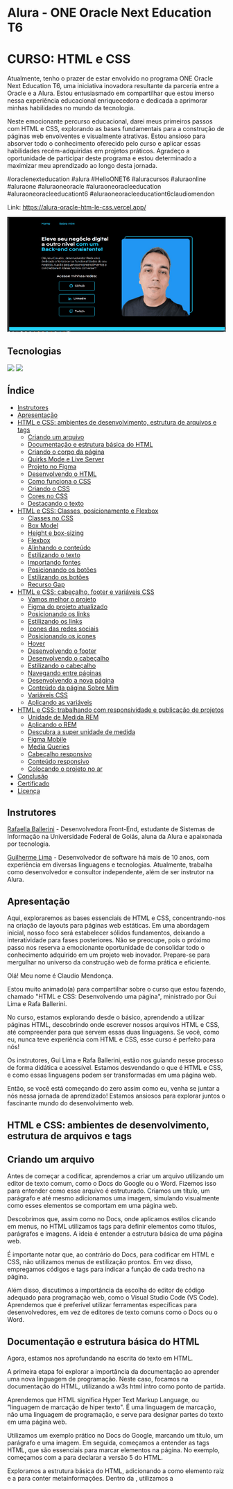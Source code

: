 # Alura - ONE Oracle Next Education T6
# CURSO: HTML e CSS

Atualmente, tenho o prazer de estar envolvido no programa ONE Oracle Next Education T6, uma iniciativa inovadora resultante da parceria entre a Oracle e a Alura. Estou entusiasmado em compartilhar que estou imerso nessa experiência educacional enriquecedora e dedicada a aprimorar minhas habilidades no mundo da tecnologia.

Neste emocionante percurso educacional, darei meus primeiros passos com HTML e CSS, explorando as bases fundamentais para a construção de páginas web envolventes e visualmente atrativas. Estou ansioso para absorver todo o conhecimento oferecido pelo curso e aplicar essas habilidades recém-adquiridas em projetos práticos. Agradeço a oportunidade de participar deste programa e estou determinado a maximizar meu aprendizado ao longo desta jornada.

#oraclenexteducation #alura #HelloONET6 #aluracursos #aluraonline #aluraone #aluraoneoracle #aluraoneoracleeducation #aluraoneoracleeducationt6 #aluraoneoracleeducationt6claudiomendon

Link: https://alura-oracle-htm-le-css.vercel.app/

![](img/imagemapresentacao.gif)

## Tecnologias
<div>
  <img src="https://img.shields.io/badge/HTML-239120?style=for-the-badge&logo=html5&logoColor=white">
  <img src="https://img.shields.io/badge/CSS-239120?&style=for-the-badge&logo=css3&logoColor=white">
</div>

## Índice

- [Instrutores](#instrutor)
- [Apresentação](#apresentacao)
- [HTML e CSS: ambientes de desenvolvimento, estrutura de arquivos e tags](#htmlcss01)
    - [Criando um arquivo](#criandoarquivo)
    - [Documentação e estrutura básica do HTML](#documentacao)
    - [Criando o corpo da página](#corpo)
    - [Quirks Mode e Live Server](#quirks)
    - [Projeto no Figma](#projetofigma)
    - [Desenvolvendo o HTML](#desenvolvendohtml)
    - [Como funciona o CSS](#comofuncionacss)
    - [Criando o CSS](#criandocss)
    - [Cores no CSS](#corescss)
    - [Destacando o texto](#destacandotexto)
- [HTML e CSS: Classes, posicionamento e Flexbox](#htmlcss02)
    - [Classes no CSS](#classescss)
    - [Box Model](#boxmodel)
    - [Height e box-sizing](#heightboxsizing)
    - [Flexbox](#flexbox)
    - [Alinhando o conteúdo](#alinhandoconteudo)
    - [Estilizando o texto](#estilizandotexto)
    - [Importando fontes](#importandofontes)
    - [Posicionando os botões](#posicionandobotao)
    - [Estilizando os botões](#estilizandobotao)
    - [Recurso Gap](#recursogap)
- [HTML e CSS: cabeçalho, footer e variáveis CSS](#htmlcss03)
    - [Vamos melhor o projeto](#melhorandoprojeto)
    - [Figma do projeto atualizado](#figmaatualizado)
    - [Posicionando os links](#posicionandolinks)
    - [Estilizando os links](#estilizandolinks)
    - [Ícones das redes sociais](#iconesredessociais)
    - [Posicionando os ícones](#posicionandoicones)
    - [Hover](#hover)
    - [Desenvolvendo o footer](#desenvolvendofooter)
    - [Desenvolvendo o cabeçalho](#desenvolvendocabecalho)
    - [Estilizando o cabeçalho](#estilizandocabecalho)
    - [Navegando entre páginas](#navegandopaginas)
    - [Desenvolvendo a nova página](#desenvolvendonovapagina)
    - [Conteúdo da página Sobre Mim](#conteudosobremim)
    - [Variáveis CSS](#variaveiscss)
    - [Aplicando as variáveis](#aplicandovariaveis)
- [HTML e CSS: trabalhando com responsividade e publicação de projetos](#htmlcss04)
    - [Unidade de Medida REM](#unidademedidarem)
    - [Aplicando o REM](#aplicandorem)
    - [Descubra a super unidade de medida](#descubrasuperunidademedida)
    - [Figma Mobile](#figmamobile)
    - [Media Queries](#mediaqueries)
    - [Cabeçalho responsivo](#cabecalhoresponsivo)
    - [Conteúdo responsivo](#conteudoresponsivo)
    - [Colocando o projeto no ar](#colocandoprojetoar)
- [Conclusão](#conclusao)
- [Certificado](#certificado)
- [Licença](#licença)

## <a name="instrutor"> Instrutores </a>

[Rafaella Ballerini](https://github.com/rafaballerini) - Desenvolvedora Front-End, estudante de Sistemas de Informação na Universidade Federal de Goiás, aluna da Alura e apaixonada por tecnologia.

[Guilherme Lima](https://github.com/guilhermeonrails) - Desenvolvedor de software há mais de 10 anos, com experiência em diversas linguagens e tecnologias. Atualmente, trabalha como desenvolvedor e consultor independente, além de ser instrutor na Alura.

## <a name="apresentacao"> Apresentação </a>

 Aqui, exploraremos as bases essenciais de HTML e CSS, concentrando-nos na criação de layouts para páginas web estáticas. Em uma abordagem inicial, nosso foco será estabelecer sólidos fundamentos, deixando a interatividade para fases posteriores. Não se preocupe, pois o próximo passo nos reserva a emocionante oportunidade de consolidar todo o conhecimento adquirido em um projeto web inovador. Prepare-se para mergulhar no universo da construção web de forma prática e eficiente.

 Olá! Meu nome é Claudio Mendonça.

Estou muito animado(a) para compartilhar sobre o curso que estou fazendo, chamado "HTML e CSS: Desenvolvendo uma página", ministrado por Gui Lima e Rafa Ballerini.

No curso, estamos explorando desde o básico, aprendendo a utilizar páginas HTML, descobrindo onde escrever nossos arquivos HTML e CSS, até compreender para que servem essas duas linguagens. Se você, como eu, nunca teve experiência com HTML e CSS, esse curso é perfeito para nós!

Os instrutores, Gui Lima e Rafa Ballerini, estão nos guiando nesse processo de forma didática e acessível. Estamos desvendando o que é HTML e CSS, e como essas linguagens podem ser transformadas em uma página web.

Então, se você está começando do zero assim como eu, venha se juntar a nós nessa jornada de aprendizado! Estamos ansiosos para explorar juntos o fascinante mundo do desenvolvimento web.

## <a name="htmlcss01"> HTML e CSS: ambientes de desenvolvimento, estrutura de arquivos e tags </a>

## <a name="criandoarquivo"> Criando um arquivo </a>

Antes de começar a codificar, aprendemos a criar um arquivo utilizando um editor de texto comum, como o Docs do Google ou o Word. Fizemos isso para entender como esse arquivo é estruturado. Criamos um título, um parágrafo e até mesmo adicionamos uma imagem, simulando visualmente como esses elementos se comportam em uma página web.

Descobrimos que, assim como no Docs, onde aplicamos estilos clicando em menus, no HTML utilizamos tags para definir elementos como títulos, parágrafos e imagens. A ideia é entender a estrutura básica de uma página web.

É importante notar que, ao contrário do Docs, para codificar em HTML e CSS, não utilizamos menus de estilização prontos. Em vez disso, empregamos códigos e tags para indicar a função de cada trecho na página.

Além disso, discutimos a importância da escolha do editor de código adequado para programação web, como o Visual Studio Code (VS Code). Aprendemos que é preferível utilizar ferramentas específicas para desenvolvedores, em vez de editores de texto comuns como o Docs ou o Word.

## <a name="documentacao"> Documentação e estrutura básica do HTML </a>

Agora, estamos nos aprofundando na escrita do texto em HTML.

A primeira etapa foi explorar a importância da documentação ao aprender uma nova linguagem de programação. Neste caso, focamos na documentação do HTML, utilizando a w3s html intro como ponto de partida.

Aprendemos que HTML significa Hyper Text Markup Language, ou "linguagem de marcação de hiper texto". É uma linguagem de marcação, não uma linguagem de programação, e serve para designar partes do texto em uma página web.

Utilizamos um exemplo prático no Docs do Google, marcando um título, um parágrafo e uma imagem. Em seguida, começamos a entender as tags HTML, que são essenciais para marcar elementos na página. No exemplo, começamos com a <!DOCTYPE html> para declarar a versão 5 do HTML.

Exploramos a estrutura básica do HTML, adicionando a <html> como elemento raiz e a <head> para conter metainformações. Dentro da <head>, utilizamos a <title> para dar um título à página, como "Portfolio", por exemplo.

Ao salvar e abrir o arquivo no navegador, pudemos ver o título refletido na aba do navegador. O próximo passo é abordar o conteúdo real da página. 

**Documentação: Guia Essencial para Desenvolvedores**

**O que é Documentação?**

A documentação é essencial para entender linguagens, ferramentas e bibliotecas na programação.

**Importância**

Guia valioso no aprendizado e desenvolvimento de aplicações.

**Quando Utilizar?**

- Compreender métodos
- Conhecer comandos e recursos
- Lembrar funcionalidades

**Outras Formas de Ajuda**

- **Comunidades:**
  - [Stack Overflow](https://stackoverflow.com/): Ampla comunidade de ajuda em programação.

**Recursos Recomendados**

- **Documentação HTML:**
  - [w3schools](https://www.w3schools.com/html/): Excelente fonte para aprender HTML.

- **Comunidades Front-End:**
  - [Artigo na Alura](link_artigo_comunidades_frontend): Explore comunidades Front-End.

Documentação e comunidades são aliadas no crescimento profissional. Aproveite esses recursos para aprimorar suas habilidades e conhecimentos.

## <a name="corpo"> Criando o corpo da página </a>

Começamos a construção de uma página web básica. Inicialmente, adicionamos a meta informação title, visível na aba do navegador. A seguir, nos concentramos na estrutura do corpo da página.

Retornando à documentação do HTML, utilizamos as tags essenciais para definir a estrutura do HTML5. A meta informação title foi seguida pela abertura e fechamento da tag  "body", que representa o corpo visível da página.

Dentro do corpo, adicionamos um título "h1" com o texto "Isso é um título" e um parágrafo  "p" com o texto "Isso é um parágrafo". Para dar mais contexto à página, inserimos uma imagem "img" com a tag de atributo src apontando para a imagem "html.png". Além disso, adicionamos a propriedade alt para fornecer um texto alternativo, melhorando a acessibilidade.

O código até agora:
````
<!DOCTYPE html>
<html>
    <head>
        <title>Portfolio</title>
    </head>
    <body>
        <h1>Isso é um título</h1>
        <p>Isso é um parágrafo</p>
        <img src="html.png" alt="Logo do HTML 5">
    </body>
</html>
````
![](img/tela01.png)

Essas são as primeiras etapas na construção da nossa página. Vamos continuar aprendendo e adicionando mais elementos conforme avançamos no curso! 😊

## <a name="quirks"> Quirks Mode e Live Server </a>

No curso, estamos trabalhando em uma página web aprimorada com vários elementos. Vamos agora experimentar um pouco com o código.

Ao seguir a documentação, surge uma dúvida: o que acontece se removermos uma propriedade específica? Vamos testar! Por exemplo, podemos retirar a linha "<! DOCTYPE html>".

````
<html>
    <head>
        <title>Portfolio</title>
    </head>
    <body>
        <h1>Isso é um título</h1>
        <p>Isso é um parágrafo</p>
        <img src="html.png" alt="Logo do HTML 5">
    </body>
</html>
````
Ao visualizar no navegador, percebemos que a aparência não mudou. No entanto, ao inspecionar o código-fonte, notamos uma mensagem indicando que a página está em "Modo Quirks". Isso ocorre porque o "! DOCTYPE html" é crucial para informar ao navegador que estamos usando HTML5.

Para corrigir isso, basta adicionar novamente o "! DOCTYPE html".

Outra melhoria que podemos fazer é tornar o processo de visualização mais dinâmico. Vamos adicionar a extensão "Live Server" no VS Code. Ela permitirá atualizações automáticas ao salvarmos o arquivo. Após instalar a extensão, basta clicar em "Go Live" na barra inferior do VS Code.

Agora, ao fazer alterações no código e salvar, a página é automaticamente atualizada no navegador. Isso proporciona uma experiência mais fluida e facilita o desenvolvimento.

Experimentem explorar o código e fazer pequenas modificações para entender melhor o impacto.

## <a name="projetofigma"> Projeto no Figma </a>

Estamos prontos para começar efetivamente nosso projeto de desenvolvimento web. Até agora, passamos por testes, aprendemos a escrever títulos e configuramos o VSCode para nossa programação. Como desenvolvedores, surge a questão: devemos criar uma página de portfólio do zero, com nossos estilos exclusivos, ou basear-nos em um modelo pronto?

No nosso caso, somos o segundo tipo de profissional, encarregados de codificar uma página web já desenhada. Nossa designer, Isa, da Escola de Front-End da Alura, criou o layout que estamos usando. Ela conduziu uma pesquisa extensiva para garantir uma experiência do usuário (UX/UI) eficaz.

Isa utilizou o Figma, uma ferramenta popular para designers, e compartilhou o projeto conosco. Agora, temos acesso a todas as informações necessárias para codificar as páginas neste curso. A tela inicial do projeto no Figma apresenta dois blocos de conteúdo, lado a lado, com detalhes específicos sobre cores, texto, botões e imagens.

![](img/tela02.png)

Link: [Projeto no Figma](https://www.figma.com/file/lCj0eDZEm5n1M4pPuRHKwN/Portfolio---Curso-1-(Copy)-(Community)?type=design&node-id=0-1&mode=design&t=qDXdzjGz1Q6nysOz-0)


O próximo passo é entender como trabalhar a partir das informações fornecidas pelo Figma. Ao clicarmos nos elementos, podemos acessar detalhes importantes na aba "Design", como largura, altura, formato e cores. Além disso, a aba "Inspect" nos fornece valores adicionais para as propriedades, incluindo código CSS.

Nosso desafio agora é transformar essas informações em páginas web, codificando o HTML das telas já construídas. Ao analisar a estrutura no Figma, identificamos a disposição do título, parágrafo, botões e imagem da desenvolvedora. Vamos utilizar HTML para criar a estrutura dos elementos e CSS para aplicar estilos, como cores, formatos e posicionamento.

Teremos a liberdade de personalizar o conteúdo textual, cores e outras propriedades conforme necessário. Nosso próximo passo será começar a trabalhar com o HTML para transformar o design visualizado no Figma em uma página web funcional.

## <a name="desenvolvendohtml"> Desenvolvendo o HTML </a>

Estou seguindo o curso de desenvolvimento web e atualmente estou trabalhando na estruturação da minha página utilizando HTML. No momento, estou focado em organizar o conteúdo dentro da tag < main > do meu arquivo index.html.

Primeiramente, identifiquei os elementos principais da minha página a partir do design fornecido no Figma. A Rafaella e o Guilherme, que estão conduzindo o curso, sugeriram começar a trabalhar da esquerda para a direita e de cima para baixo. Então, iniciei com o título, usando a tag < h1 >, que representa um cabeçalho. Copiei o texto do Figma e colei dentro dessa tag.

Em seguida, destaquei uma parte do título utilizando a tag < strong >, indicando ao navegador que essa parte deve ser enfatizada. Isso não alterou visualmente, mas é uma marcação semântica importante.

Depois, adicionei um parágrafo utilizando a tag < p > e copiei o texto correspondente do Figma para dentro dessa tag. Avancei adicionando dois links, representados pela tag < a >, que servirão como botões para Instagram e GitHub. Por enquanto, esses links não são clicáveis visualmente.

Ao perceber isso, ajustei os links adicionando a propriedade href com os URLs correspondentes. Agora, ao clicar no link do Instagram, por exemplo, será redirecionado para o perfil da Rafaella.

Por fim, inseri uma imagem usando a tag < img >, baixada diretamente do Figma e salva na mesma pasta do projeto. A propriedade alt foi utilizada para descrever a imagem de maneira acessível.

No entanto, apesar de ter estruturado os elementos, ainda falta estilizar a página para que ela se assemelhe ao design original no Figma. Esse será o próximo passo do curso.

![](img/tela03.png)

## <a name="comofuncionacss"> Como funciona o CSS </a>

Estou aprendendo a estilizar minha página web após ter estruturado o HTML. O objetivo agora é tornar a página visualmente atraente e semelhante ao design original no Figma. Guilherme e Rafaella, os instrutores do curso, enfatizaram a importância do CSS (Cascading Style Sheets) para esse propósito.

O CSS controla como os elementos HTML devem ser exibidos na tela, incluindo cores, tamanhos, formas e posicionamentos. Ao consultar a documentação no [W3Schools](https://www.w3schools.com/css/default.asp), aprendi que o CSS economiza trabalho, pois pode ser aplicado a várias páginas web de uma vez, e é armazenado em arquivos .css separados.

Explorando uma demonstração no W3Schools, vi como diferentes estilos podem ser aplicados a um mesmo HTML usando diferentes arquivos .css. Isso me deu uma compreensão prática de como escrever em CSS.

Assim como no HTML, existem palavras-chave específicas no CSS para realizar ações. Focarei nas propriedades principais para começar. A documentação destaca a importância do CSS ao resolver o problema de misturar marcação e estilização no HTML. O CSS foi introduzido para isolar essas responsabilidades, facilitando a manutenção e o desenvolvimento.

Ao usar um arquivo de folha de estilo externo (.css), posso alterar a aparência de um site inteiro modificando apenas esse arquivo. Essa separação entre o HTML e o CSS simplifica o processo e melhora a organização do código.

Agora, estou pronto para começar a escrever e aplicar o CSS ao meu projeto, personalizando cores, tamanhos e formatos para obter a aparência desejada.

## <a name="criandocss"> Criando o CSS </a>

Estou aprendendo a estilizar minha página web, começando com o arquivo CSS. Inicialmente, defini o nome do arquivo como style.css, conforme sugestão dos instrutores do curso. Decidi começar pela cor de fundo e cor do texto da página.

Ao escrever o código no arquivo style.css, utilizei a tag body para abranger a página inteira. Defini a cor de fundo como preta (black) e a cor do texto como branca (white). No entanto, ao verificar no navegador, percebi que as alterações não estavam sendo aplicadas.

Descobri que precisava linkar o arquivo CSS ao HTML. Fiz isso adicionando a tag < link > no < head > do meu arquivo index.html, indicando a relação como "stylesheet" e o arquivo CSS como "styles.css".

Após essa correção, consegui visualizar a cor de fundo preta e o texto em branco na página. No entanto, notei que os links de "Instagram" e "Github" ainda estavam em azul e sublinhados. Essa questão será abordada em etapas posteriores do curso.

![](img/tela04.png)

## <a name="corescss"> Cores no CSS </a>

Estou aprendendo a manipular cores em minha página web. Após estilizar a cor de fundo e do texto, percebi que a cor branca que usei não era a mesma do Figma. O Figma mostrou dois valores: #22D4FD para azul claro e #F6F6F6 para o branco. No entanto, ao aplicar #F6F6F6, o texto não ficou visível.

Descobri que para representar cores no CSS, é necessário adicionar um sinal de cerquilha (#) antes do valor da cor. Após essa correção, consegui visualizar o texto em branco sobre o fundo preto.

Aprendi que existem diferentes formas de representar cores no CSS, seja por palavras-chave como black e white, ou usando a Notação Hexadecimal RGB. Essa notação usa números de 0 a 9 e letras de A a F para representar cores. Por exemplo, o preto é #000000, e o branco é #ffffff.

Experimentei escolher cores usando ambas as formas: "purple" por palavra-chave e "#00ffff" pelo RGB. Embora o resultado não tenha sido ruim, percebi que as escolhas de cores podem ser aprimoradas.

Para isso, pesquisei sobre a "roda de cores Adobe" e explorei o [Adobe Colors](https://color.adobe.com/pt/create/color-wheel), uma ferramenta que gera paletas de cores harmônicas. Entendi a importância de escolher cores de forma estudada e harmônica, e foi sugerido deixar um desafio para pesquisar e escolher cores interessantes.

No código, substituí a cor black por #000000 em background-color, mantendo o texto em #F6F6F6. Ao salvar e rodar a aplicação, as cores foram aplicadas sem problemas.


- Escolha da Paleta de Cores para o Projeto

Chegou a hora de dar vida ao seu projeto escolhendo uma paleta de cores. Uma boa seleção de cores é crucial para proporcionar uma excelente experiência ao usuário e reforçar a identidade da sua página. Para ajudar nesse desafio, apresentamos algumas opções:

 - [Coolors](https://coolors.co/)
O Coolors possui uma interface clara e intuitiva. Com a barra de espaço, você pode criar várias combinações. Destaque para a opção de travar uma cor específica, permitindo a elaboração de combinações em torno dela.

![](img/coolors.gif)

 - [Adobe Color](https://color.adobe.com/)
O Adobe Color oferece uma "Color Wheel" ajustável para obter harmonias variadas. Aplica diversas regras de harmonia de cores, como análogo, monocromático, tríade, complementar, quadrado, composto, entre outros.

![](img/adobecolor.gif)

 - [Color Hunt](https://colorhunt.co/)
O Color Hunt dispõe de diversas paletas elaboradas. Encontre combinações por palavras-chave, como pastel, vintage, neon, ou crie a sua própria paleta.

![](img/colorhunt.gif)

 - [Color Tool - Material Design](https://material.io/resources/color/)
O Color Tool é excelente para criar, compartilhar e aplicar paletas de cores na interface do usuário. Também permite medir o nível de acessibilidade de combinações de cores.

![](img/colortool.gif)

## <a name="destacandotexto"> Destacando o texto </a>

Ao observar o design da minha página web, decidi destacar um trecho específico, "com um Front-End de qualidade!", com a cor azul. Para isso, adicionei a tag < strong > em index.html e utilizei o CSS para definir essa cor.

No arquivo style.css, apliquei a cor branca ao fundo e ao texto da página. Em seguida, selecionei a tag < strong > e defini a cor azul clara para o trecho destacado. Ao salvar e visualizar a página no navegador, confirmei que a estilização foi aplicada com sucesso.

No entanto, ao notar que outros trechos poderiam necessitar do mesmo destaque, como as tecnologias "React, HTML e CSS" em um parágrafo, testei a aplicação da tag < strong > nesse novo contexto. Constatando que a cor azul clara persistia, percebi que essa abordagem pode ser limitada, já que todas as instâncias dessa tag teriam a mesma cor.

Ao discutir com meu colega de curso, compreendi que, para futuros desenvolvimentos do projeto, precisaremos de uma solução mais flexível para destacar diferentes trechos de texto com cores distintas. Essa consideração será abordada em etapas subsequentes do curso.

![](img/tela05.png)

## <a name="htmlcss02"> HTML e CSS: Classes, posicionamento e Flexbox </a>

## <a name="classescss"> Classes no CSS </a>

Estou enfrentando uma situação onde desejo aplicar uma cor específica à tag strong sem que essa formatação seja estendida a todos os elementos que a utilizam. A solução para esse problema envolve o uso de classes no CSS.

Ao explorar o arquivo style.css, percebo que estou utilizando as tags body e strong como seletores do CSS, definindo as cores de fundo e de texto. No entanto, essa abordagem afeta todos os elementos com essas tags.

Decido aprender sobre o seletor de classe, uma técnica comum para resolver esse tipo de problema. Realizo uma pesquisa no Google sobre "classes CSS W3S" e encontro informações relevantes no site W3Schools.

Ao entender que um seletor .class no CSS seleciona elementos com atributos de uma classe específica, decido criar uma classe para o trecho de destaque em meu HTML. Adiciono a propriedade class à tag strong no arquivo index.html, nomeando a classe como "titulo-destaque".

Em seguida, retorno ao arquivo style.css e, em vez de selecionar a tag strong, utilizo o seletor de classe .titulo-destaque para definir a cor azul apenas para esse trecho específico.

Aprendo que a nomeação das classes deve ser significativa e fácil de entender, seguindo padrões que podem evoluir com o tempo. Nomeio a classe conforme o contexto, como "titulo-destaque".

Com essa abordagem, o destaque azul é aplicado apenas ao título específico, evitando afetar outros elementos com a tag strong. Entendo que o uso de classes oferece maior flexibilidade na estilização de elementos específicos, proporcionando uma melhor organização e manutenção do código.

## <a name="boxmodel"> Box Model </a>

Estou enfrentando desafios em relação à organização do layout. Ao adicionar cores com hexadecimal, percebo que o posicionamento não está adequado. O título parece estar grudado à lateral esquerda e ocupando uma linha inteira, assim como o parágrafo. Além disso, ao rolar a página, observo que os links e a imagem aparecem na mesma linha.

Essa aparente falta de controle no posicionamento é devido a um estilo padrão que já é aplicado quando desenvolvemos em HTML e CSS. Para resolver isso, utilizamos a modularidade e aplicamos um "reset CSS" para remover estilos padrões e ter controle total sobre o layout.

Existem diferentes tipos de reset para o CSS, desde os mais abrangentes até os mais simples. Optamos por resetar o espaçamento da página ajustando a margem e o padding. Ao explorar o "Box Model" (modelo de caixa) no W3S, compreendemos que cada elemento segue um modelo de caixa com margem, borda, padding e conteúdo.

Ao inspecionar os elementos na página com as DevTools, percebemos que a margem é o espaço externo ao conteúdo visível. Decidimos remover a margem de todos os elementos usando o seletor universal (*), que representa todos os elementos da página, e configuramos margin: 0 e padding: 0 no arquivo style.css.

````
* {
    margin: 0;
    padding: 0;
}
````

Ao aplicar essas alterações, notamos que o espaçamento entre o conteúdo e a página desaparece, proporcionando maior controle sobre o layout. Esse é o passo inicial para melhorar a organização do projeto.

![](img/tela06.png)

## <a name="heightboxsizing"> Height e box-sizing </a>

No código CSS, definimos margin: 0 e padding: 0 para garantir a consistência das funcionalidades. Surge a questão de como assegurar que a página ocupe 100% da tela. Ao examinar o Figma do projeto, notamos dois blocos de conteúdo, lado a lado, em uma única tela. O desafio é garantir que a altura da tela seja totalmente ocupada.

Rafaella apresenta a solução: definir a altura do body como 100vh (viewport height) no arquivo style.css. Ela explica que isso se relaciona com a meta informação viewport no arquivo index.html, que define a altura da tela como 100% do viewport. Após a implementação, ao inspecionar o código, verifica-se que o body agora ocupa 100% da tela.

````	
body {
    viewport: 100vh;
}
````

Guilherme alerta sobre a posição do "T" em height, enquanto Rafaella destaca a necessidade de garantir que elementos não ultrapassem a tela. Introduzem a propriedade box-sizing: border-box para controlar o dimensionamento dos elementos "filhos" dentro do elemento "pai". Essa propriedade é adicionada ao body no CSS, assegurando que nenhum elemento ultrapasse a página.

Visualmente, não há mudança perceptível, mas agora a página está protegida contra elementos que excedem os limites. Rafaella destaca a importância desse padrão para evitar frustrações ao manipular elementos "filhos" dentro do "pai" em projetos futuros.

 - O que é Viewport?

 A viewport, em computação gráfica, refere-se à área visível de um plano e é uma unidade de medida crucial no CSS para criar páginas web responsivas. Sua função é ajustar elementos proporcionalmente às diferentes dimensões de dispositivos, como computadores, tablets e celulares. Isso evita a apresentação desproporcional de elementos em páginas não responsivas. Se deseja explorar mais sobre esse tema e outros conceitos do desenvolvimento front-end, o artigo [Guia de Unidades no CSS](https://www.alura.com.br/artigos/guia-de-unidades-no-css?_gl=1*mtpszq*_ga*MTEwMDQ5Njk5LjE3MDUyMzcyODE.*_ga_1EPWSW3PCS*MTcwNjM1NDU3NC4zNy4xLjE3MDYzNTUxNDkuMC4wLjA.*_fplc*eG9DNzdBSzBaNEp4dm5lNndPTTlvTldTTUZIWU52WUF3bTNkVDVpanZ5UTZQZ0Y1S2xrd09UajNESmpSZjVVSzVyZGJUcUh6Y25qT0E3cEUzQjhuWjhKd3pqR0wzYVNVVU1KNVdKZFBoMkUxeXlSVlVXUVoxJTJGdm1wNjYzMnclM0QlM0Q.) é uma leitura recomendada. Ele abrange não apenas a viewport, mas também outras unidades e conceitos essenciais para desenvolvedores front-end.

## <a name="flexbox"> Flexbox </a>

Ao desenvolver meu projeto, percebi a necessidade de ajustar o posicionamento dos elementos para torná-lo mais esteticamente agradável. Queria ter o texto de um lado e a imagem do outro, mas sem utilizar medidas fixas que poderiam prejudicar a visualização em diferentes dispositivos.

Ao explorar as opções, descobri que o Flexbox seria uma solução eficaz para posicionar os elementos de forma mais dinâmica. Consultei a documentação do Flexbox, seguindo a prática constante de recorrer à documentação ao aprender algo novo.

 - [Mozilla sobre Flexbox](https://developer.mozilla.org/pt-BR/docs/Web/CSS/CSS_Flexible_Box_Layout/Conceitos_Basicos_do_Flexbox)
 - [A Complete Guide to Flexbox](https://css-tricks.com/snippets/css/a-guide-to-flexbox/)

Para implementar o Flexbox, adicionei a propriedade display: flex à classe "apresentacao", que representa o elemento "pai" contendo os elementos a serem posicionados. Isso por padrão colocou os elementos na mesma linha.

Em seguida, para centralizar os elementos na página, utilizei a propriedade align-items: center, que alinha os itens verticalmente de acordo com o elemento de maior altura (a imagem, no meu caso). Isso resultou em uma apresentação mais harmoniosa, com o texto e a imagem centralizados em relação um ao outro.

![](img/tela07.png)

## <a name="alinhandoconteudo"> Alinhando o conteúdo </a>

Ao explorar o desenvolvimento do meu projeto, observei que, ao utilizar o Flexbox para posicionar os elementos, o título, texto e botões do lado esquerdo pareciam formar um único bloco, enquanto a imagem ficava separada. Ao analisar o design no Figma, percebi que queria criar um espaço entre esses dois blocos.

Para alcançar isso, agrupei os elementos do lado esquerdo (título, texto, botões) em uma tag < section > separada da tag da imagem. Isso criou dois elementos filhos no contêiner principal.

Ao aplicar display: flex ao contêiner principal, os elementos foram dispostos em linha, mas ainda estavam muito próximos. Utilizei justify-content: space-between para criar um espaço entre os dois elementos.

Entretanto, notei que os elementos estavam colados nos cantos da tela. Para melhorar isso, adicionei uma margem ao contêiner principal usando a propriedade margin. Ajustei o valor da margem para 10%, o que resultou em uma aparência mais equilibrada entre os elementos e uma maior semelhança com o design no Figma.

![](img/tela08.png)

## <a name="estilizandotexto"> Estilizando o texto </a>

Ao analisar minha aplicação, percebi que a seção de texto não estava conforme o esperado em termos de tamanho. Decidi ajustar isso, adicionando uma classe chamada "apresentacao__conteudo" à minha tag <section> no HTML. Em seguida, no arquivo CSS, defini uma largura específica para essa classe, utilizando informações do Figma.

Ao observar a largura da seção, notei que o tamanho do título também precisava ser ajustado. Criei uma nova classe chamada "apresentacao__conteudo__titulo" e defini o tamanho da fonte para 36 pixels, conforme o Figma.

Além disso, identifiquei que o subtítulo (parágrafo) também precisava de ajustes. Criei uma classe chamada "apresentacao__conteudo__texto" e defini o tamanho da fonte para 24 pixels, conforme as informações do Figma.

Ao aplicar essas mudanças, consegui alinhar o tamanho dos elementos da seção de texto conforme esperado, aproximando minha aplicação do design desejado no Figma.

![](img/tela09.png)

## <a name="importandofontes"> Importando fontes </a>

Ao revisar meu projeto, percebi que a aparência das fontes no Figma diferia da minha página. Para corrigir isso, decidi importar as fontes do Figma para o projeto. Utilizei o [Google Fonts](https://fonts.google.com/) para acessar as fontes desejadas, Krona One para o título e Montserrat para o parágrafo.

Ao acessar o [Google Fonts](https://fonts.google.com/), pesquisei e selecionei as fontes desejadas. Em seguida, copiei o código de importação fornecido pelo [Google Fonts](https://fonts.google.com/), que incluía as fontes Krona One e Montserrat.

No arquivo CSS, substituí o trecho de importação anterior pelo novo código. Em seguida, apliquei as fontes aos elementos HTML desejados. No caso do título, adicionei a propriedade font-family para Krona One, e para o parágrafo, adicionei a propriedade font-family para Montserrat.

Ao salvar e visualizar a página no navegador, confirmei que as fontes estavam agora alinhadas com o design do Figma.

![](img/tela10.png)

## <a name="posicionandobotao"> Posicionando o botão </a>

No meu projeto, percebi que os botões de Instagram e Github não estavam estilizados. Para resolver isso, decidi agrupá-los dentro de uma < div > no arquivo HTML, chamada de apresentacao__links. Esta div serve apenas para fins visuais e não possui um significado semântico específico.

Em seguida, fui para o arquivo CSS e criei uma classe chamada .apresentacao__links. Dentro dessa classe, utilizei Flexbox para posicionar os botões horizontalmente. Adicionei as propriedades display: flex e justify-content: space-between para obter o espaçamento desejado entre os botões.

Ao salvar o código e visualizar a página no navegador, confirmei que os botões agora estavam separados e alinhados conforme o design proposto no Figma.

![](img/tela11.png)

## <a name="estilizandobotao"> Estilizando o botão </a>

Na aula de estilização de botões, percebi que precisava melhorar a aparência dos botões "Instagram" e "Github". No Figma, observei que ambos têm características semelhantes, como formato de retângulo com bordas arredondadas, fundo azul e a mesma fonte sem serifa.

Decidi criar uma classe chamada "apresentacao__links__link" para aplicar o estilo comum aos dois botões. No arquivo HTML, adicionei essa classe às tags âncora correspondentes aos botões.

Em seguida, fui para o arquivo CSS e estilizei os botões. Defini o background-color com a cor azul obtida do Figma, ajustei a largura, centralizei o texto, arredondei as bordas com border-radius, defini o tamanho da fonte e adicionei um espaçamento entre o conteúdo e as bordas usando padding. Além disso, removi o sublinhado com text-decoration: none, defini a cor do texto e a fonte.

Ao analisar o resultado no navegador, percebi que os botões estavam mais parecidos com o design proposto no Figma. Então, continuei refinando detalhes, como adicionar um peso de fonte específico (600) para corresponder ao Figma, buscando a fonte Montserrat no Google Fonts e ajustando o estilo conforme necessário.

No final, observei a melhoria significativa no visual dos botões, deixando o projeto mais próximo do design original no Figma.

![](img/tela12.png)

## <a name="recursogap"> Recurso Gap </a>

Durante o curso, percebi que alguns detalhes no layout do meu projeto estavam diferentes do design no Figma. O espaçamento entre os elementos não estava alinhado conforme o esperado.

Para ajustar isso, lembrei que havia definido uma margem de 10% para a classe .apresentacao no arquivo style.css. Isso estava impactando na disposição dos elementos. Decidi corrigir isso ajustando a margem para 15%.

Além disso, notei que os elementos textuais estavam muito próximos, e no Figma identifiquei que deveriam ter um espaçamento de 40 pixels. Utilizando o Flexbox, modifiquei a direção dos elementos para column e adicionei um espaçamento entre eles usando a propriedade gap.

Ao testar no navegador, observei que os blocos de texto e a imagem se posicionaram mais ao centro da tela, proporcionando uma disposição mais próxima do design desejado no Figma. Com esses ajustes, o projeto já estava mais alinhado com as expectativas.

![](img/tela13.png)

## <a name="htmlcss03"> HTML e CSS: Responsividade e Pseudo-classes </a>

## <a name="melhorandoprojeto"> Melhorando o projeto </a>

Durante o curso, recebemos a tarefa de aprimorar um projeto existente, incorporando novas funcionalidades à interface. Uma das principais metas é a implementação de uma nova tela, refinando ainda mais o projeto. Uma das melhorias incluirá a exibição de ícones ao lado dos links, proporcionando uma experiência visual aprimorada.

Um aspecto crucial do projeto será a implementação da navegação entre as telas, utilizando um cabeçalho que permitirá a transição suave de uma tela para outra. Além disso, exploraremos detalhes relacionados ao código, como a capacidade de alterar as cores do projeto inteiro a partir de um único local no código. Essa abordagem eficiente facilitará a personalização e manutenção do visual do projeto.

## <a name="figmaatualizado"> Figma do projeto atualizado </a>

Estou enfrentando um novo desafio em meu curso, onde estamos focando na atualização de uma aplicação. No mundo real, é comum desenvolver uma tela e, posteriormente, precisar atualizá-la para incluir novas funcionalidades. Isso acontece frequentemente em sistemas de software, páginas web e aplicações.

Durante o curso, meu instrutor Guilherme explicou que, embora não sejamos uma empresa de e-commerce, nosso projeto precisa passar por uma atualização, resultando em uma nova tela. Utilizamos o Figma para visualizar a versão atualizada, que apresenta um fundo preto e dois textos em negrito na cor ciano ("Home" e "Sobre mim") na parte superior.

A tela possui dois blocos de conteúdo centralizados, com o bloco esquerdo contendo um título em branco seguido de um parágrafo na cor branca, apresentando informações sobre Claudio Mendonça. Abaixo, há um subtítulo em negrito, seguido por três botões pretos com ícones no interior. O bloco direito exibe uma fotografia colorida minha Claudio Mendonça com um destaque ciano ao redor, além de uma barra inferior na cor ciano com o texto "Desenvolvido por Claudio Mendonça".

Durante a discussão com Rafaella, eles mencionaram que os botões e o subtítulo "Acesse minhas redes" agora têm apenas uma borda ciano, e há ícones nos botões. Além disso, os menus "Home" e "Sobre mim" foram adicionados na parte superior.

No decorrer do curso, também foi introduzida uma nova página, acessada pelo menu "Sobre mim". Essa tela mantém o cabeçalho e o rodapé semelhantes, mas o conteúdo central difere. No bloco esquerdo, há um título "Sobre mim" e dois parágrafos de texto "Lorem ipsum". O bloco direito exibe novamente a fotografia de Claudio Mendonça, com uma barra inferior ciano contendo o texto "Desenvolvido por Claudio Mendonça".

Durante a análise comparativa das duas páginas, Guilherme e Rafaella destacaram que os estilos são semelhantes, mas as disposições e tamanhos de texto variam. Eles discutiram a possível aplicação de Flexbox na horizontal ou vertical para os blocos de biografia, ressaltando que esse tipo de decisão é comum no desenvolvimento web.

A próxima etapa do curso envolverá a implementação dessa nova atualização em nosso projeto.

![](img/tela14.png)

## <a name="posicionandolinks"> Posicionando os links </a>

Estou trabalhando em um projeto durante o curso e precisamos fazer algumas atualizações na página. Inicialmente, discutimos por onde começar: cabeçalho, rodapé ou botões. Decidimos focar nos botões, já que há uma clara diferença entre a etapa anterior e a atual.

Ao examinar o código HTML no arquivo index.html, identificamos uma nova adição à página: um subtítulo antes dos links chamado "Acesse minhas redes:". Para incorporá-lo, adicionamos um < h2 > dentro da < div > que agrupa os botões. Optamos pelo < h2 > em vez do < h1 > para manter a consistência e evitar problemas de pesquisa no Google.

Ao visualizar a página no navegador, percebemos que o texto estava disposto de forma incorreta, à esquerda dos botões. Para corrigir isso, ajustamos o estilo no arquivo style.css. Modificamos o flex-direction para column dentro da classe .apresentacao__links, garantindo que os elementos fossem dispostos na vertical.

Para centralizar os elementos verticalmente e adicionar um espaçamento entre eles, utilizamos as propriedades align-items: center e gap: 32px. O align-items foi inserido na mesma classe .apresentacao__links.

Ao comparar com o design no Figma, notamos que os botões precisavam ter a mesma cor de fundo da página, uma imagem ao lado do texto e tamanhos diferentes. Essas alterações serão implementadas nas próximas etapas do projeto.

![](img/tela15.png)

## <a name="estilizandolinks"> Estilizando os links </a>

Estamos trabalhando na estilização de um projeto web durante o curso, e a última tarefa envolve ajustes nos links e botões da página. Primeiramente, corrigimos a formatação dos links e decidimos estilizar o subtítulo. Para isso, criamos uma nova classe no arquivo HTML e, em seguida, iniciamos a estilização no arquivo CSS.

Optamos por utilizar a fonte "Krona One" para o subtítulo, conforme especificado no design do projeto no Figma. Ajustamos também o peso e o tamanho da fonte, seguindo as informações obtidas no Figma. Em seguida, passamos para a estilização dos botões, removendo o fundo ciano, alterando a cor do texto e adicionando uma borda sólida.

Comentamos partes do código no CSS para facilitar possíveis ajustes futuros e mantivemos a formatação desejada nos botões. Exploramos a propriedade "border" no CSS, destacando a espessura, o estilo (no caso, sólido) e a cor da borda.

Após esses ajustes, notamos que os botões estavam mais largos do que o design original. Verificamos as dimensões no Figma e ajustamos a largura dos botões no CSS. Também modificamos a borda, tornando-a menos arredondada para corresponder ao design.

Finalmente, discutimos a ausência de ícones nos botões e planejamos adicioná-los em etapas subsequentes do curso.

![](img/tela16.png)

## <a name="iconesredessociais"> Ícones das redes sociais </a>

Estou trabalhando no curso e agora estou adicionando ícones aos links da minha página web. No código, inicialmente, eu ajustei os links para incluir os ícones do Github, LinkedIn e Twitch, de acordo com o design no Figma. Para isso, criei uma pasta chamada "assets" para armazenar as imagens dos ícones.

Em seguida, realizei o download das imagens dos ícones e as inseri na pasta "assets". No código HTML, atualizei o caminho da imagem principal, "imagem.png", para refletir a nova localização na pasta "assets".

Depois, inseri as tags < img > para cada ícone nas respectivas seções dos links, usando os endereços das imagens baixadas. Então, copiei e colei a estrutura para os links do LinkedIn e Twitch, ajustando os endereços e os textos conforme necessário.

Ao salvar o código, abri a página no navegador e observei os três botões com os ícones alinhados à esquerda do texto. No entanto, percebi que eles estavam desalinhados verticalmente. O próximo passo será ajustar a estilização para corrigir esse problema.

![](img/tela17.png)

## <a name="posicionandoicones"> Posicionando os ícones </a>

Estou avançando no curso e agora estou ajustando o alinhamento dos ícones e textos nos botões das redes sociais da minha página web. No arquivo style.css, dentro da classe .apresentacao__links__link{}, utilizei a propriedade display: flex para permitir o uso do Flexbox, uma técnica de layout no CSS.

Em seguida, adicionei justify-content: center para centralizar os elementos horizontalmente dentro do botão. No entanto, percebi que os ícones e textos estavam muito próximos, então consultei o design no Figma e descobri que há um espaçamento de 16 pixels entre eles.

Para resolver isso, adicionei a propriedade gap: 16px, garantindo um espaçamento adequado entre os elementos. Ao salvar o código e verificar a página no navegador, observei que os ícones e textos estão agora centralizados e separados por um espaço adequado dentro dos botões das redes sociais.

![](img/tela18.png)

## <a name="hover"> Hover </a>

Estou progredindo no curso e agora estou implementando um efeito de destaque nos botões da minha página de portfólio ao passar o mouse sobre eles, conhecido como Hover.

No Figma, os designers forneceram dois ícones para representar o estado normal do botão e o destaque do Hover, preenchido na cor #272727, um tom mais claro que a cor de fundo original. Vamos aplicar esse efeito à nossa página.

No CSS, utilizo a classe .apresentacao__links__link para estilizar os botões. Adiciono a pseudo-classe :hover, indicando que as configurações dentro dela serão aplicadas quando o mouse estiver sobre o botão.

Dentro de .apresentacao__links__link:hover, defino a propriedade background-color com a cor #272727, conforme especificado no Figma. Essa alteração faz com que a cor do botão mude ao passar o mouse sobre ele.

Ao salvar o código e visualizar a página no navegador, observo que os botões agora respondem ao Hover, mudando de cor quando o cursor está sobre eles. Isso fornece um feedback visual agradável, indicando interação com os botões.

![](img/tela19.png)

## <a name="desenvolvendofooter"> Desenvolvendo o footer </a>

Agora, estou trabalhando no desenvolvimento do rodapé da página do meu projeto. Inicialmente, copio o texto "Desenvolvido por Alura" do Figma e o adiciono à tag < footer > no arquivo HTML.

Para estilizar o rodapé, crio uma classe chamada "rodape" no arquivo CSS. Defino a cor do texto como preta, o fundo como azul claro (#22D4FD), adiciono um espaçamento interno (padding) de 24px, centralizo o texto, e ajusto a fonte para 'Montserrat' com tamanho 24px e peso 400.

Ao visualizar a página no navegador, percebo que a aparência está de acordo com o design no Figma. No entanto, observo que a faixa azul do rodapé está muito estreita. Para corrigir isso, ajusto o espaçamento entre a borda e o conteúdo usando a propriedade padding. Inicialmente, testo com um valor de 28px, mas, ao perceber que o espaçamento está muito grande, opto por usar padding de 24px.

Para garantir que o conteúdo seja centralizado na faixa azul, alinho o texto ao centro. Também defino a cor da fonte como preta (#000000) e a do fundo como azul claro (#22D4FD).

Além disso, reviso o código e removo a propriedade height: 100vh do body, pois agora há mais elementos na página e essa definição não é mais necessária.

Entendo que o uso do padding é mais adequado para ajustar os espaçamentos entre os elementos, e substituo as margens por paddings, testando valores como 5% e 8% para encontrar o espaçamento ideal entre os elementos da página.

Agora, estou pronta para prosseguir com o desenvolvimento do header.

![](img/tela20.png)

## <a name="desenvolvendocabecalho"> Desenvolvendo o cabeçalho </a>

Agora que concluímos o desenvolvimento do rodapé, nosso próximo passo é trabalhar no cabeçalho da página. No Figma, identificamos que o cabeçalho possui dois links no topo da tela, "Home" e "Sobre mim". No arquivo HTML, já preparamos a estrutura usando a tag < header > dentro de < body >.

O cabeçalho geralmente inclui um menu de navegação, e para isso, usamos a tag semântica < nav >. Dentro dessa tag, adicionamos âncoras (< a >) para criar os links de navegação, um para "Home" e outro para "Sobre mim". Para estilizar, introduzimos classes: "cabecalho" para < header >, "cabecalho__menu" para < nav >, e "cabecalho__menu__link" para as âncoras.

Ao salvar e visualizar no navegador, notamos que os elementos estão presentes, mas ainda não possuem estilos. Para reproduzir o design do Figma, precisamos aplicar estilos no arquivo style.css.

## <a name="estilizandocabecalho"> Estilizando o cabeçalho </a>

Neste trecho, estou estilizando o cabeçalho de um site usando HTML e CSS. Comecei ajustando as propriedades de fonte, tamanho, peso e cor do texto no arquivo CSS para torná-lo semelhante ao design proposto no Figma. Em seguida, trabalhei no posicionamento do cabeçalho usando o atributo padding para criar espaçamentos adequados.

Depois, utilizei o FlexBox para organizar os links de navegação, definindo um espaçamento entre eles. Também ajustei o espaçamento entre o texto principal e o cabeçalho. No entanto, apesar de toda a estilização, o menu ainda não é funcional, e o próximo desafio é torná-lo clicável para direcionar o usuário para outras páginas do site.

![](img/tela21.png)

## <a name="navegandopaginas"> Navegando entre páginas </a>

Estou criando uma nova página chamada "Sobre mim" para tornar o menu funcional. No VSCode, organizei os arquivos, movendo o arquivo CSS para uma pasta "styles" para melhor estruturação. Para criar a nova página HTML, criei um arquivo chamado "about.html", ajustei o idioma, o título da aba e adicionei um título de nível 1 ("h1") para a página.

Em seguida, no arquivo principal "index.html", atualizei os links de navegação no cabeçalho para incluir o redirecionamento para a nova página. Utilizei a propriedade "href" para apontar para os respectivos arquivos ("index.html" e "about.html"). Além disso, ajustei o estilo dos links no arquivo CSS para remover o sublinhado.

Agora, ao clicar nos links "Home" e "Sobre mim" no menu, consigo navegar entre as páginas do meu site.


## <a name="desenvolvendonovapagina"> Desenvolvendo a nova página </a>

Estou desenvolvendo a página "Sobre mim" em um projeto web. No início, a página possui apenas um título de nível 1 ("h1") no corpo do HTML. Para garantir consistência, copiei os elementos de cabeçalho e rodapé da página inicial, incluindo as classes "cabecalho" e "rodape", e colei na nova página.

Ao analisar o resultado no navegador, percebi que os estilos não foram aplicados, pois ainda não importei o arquivo CSS. Decidi manter o mesmo arquivo "style.css" utilizado na página inicial para reutilizar estilos comuns.

No arquivo "about.html", adicionei a tag < link > dentro do < head > para importar o arquivo CSS, ajustando o caminho para "./styles/style.css" devido à reorganização de pastas.

Agora, o cabeçalho, o rodapé e os links já têm os estilos aplicados. No entanto, o conteúdo principal (< main >) ainda está vazio. O próximo passo será desenvolver o corpo da página para completar o layout.


## <a name="conteudosobremim"> Conteúdo da página "Sobre mim" </a>

Nesta etapa do curso, ao desenvolver a página "Sobre mim", foi adicionado o conteúdo principal no elemento < main >. A estrutura da página foi organizada com um < section > contendo um < h1 > (título) e dois < p > (parágrafos), representando o título e os textos da página. Além disso, foi inserida uma imagem à direita da < section >. Para estilizar esses elementos, foram atribuídas classes específicas a cada parte do conteúdo, como apresentacao, apresentacao__conteudo, apresentacao__conteudo__titulo e apresentacao__conteudo__texto. Essas classes serão utilizadas para aplicar estilos CSS de forma mais direcionada. Ao visualizar no navegador, os elementos foram centralizados na tela, com o bloco da esquerda contendo o título e textos, e o bloco da direita apresentando a imagem.

![](img/tela22.png)

## <a name="variaveiscss"> Variáveis no CSS </a>

No decorrer do curso, fizemos melhorias no projeto, como a navegação entre páginas, acessando o "Sobre mim", e aplicando estilos visuais, como o efeito Hover nos botões. Agora, focamos em otimizar o código CSS em relação às cores utilizadas no projeto.

Identificamos as cores principais (preta, branca e azul-ciano) e percebemos que as repetimos diversas vezes no código. Para facilitar a manutenção e alteração, introduzimos variáveis CSS. No arquivo style.css, definimos essas variáveis utilizando a pseudoclasse :root, criando três variáveis globais: --cor-primaria, --cor-secundaria e --cor-terciaria.

````
:root {
    --cor-primaria: #000000;
    --cor-secundaria: #F6F6F6;
    --cor-terciaria: #22D4FD;
}
````
Essas variáveis representam as cores principais do projeto. O uso de variáveis permite alterar as cores facilmente em um único local, proporcionando uma manutenção mais eficiente. Contudo, até agora, apenas declaramos as variáveis no código, sem aplicá-las visualmente.

Nosso próximo passo será substituir as instâncias das cores diretamente pelos seus respectivos nomes de variáveis. Isso simplificará o código e garantirá uma única fonte de verdade para as cores usadas.

## <a name="aplicandovariaveis"> Aplicando variáveis </a>

Durante o curso, declarei variáveis CSS para otimizar o código em relação às cores e fontes utilizadas no projeto. Agora, estou aplicando essas variáveis nas propriedades apropriadas, substituindo os valores hexadecimais diretamente nos seletores.

Para isso, utilizei a pseudoclasse :root para criar variáveis globais, como --cor-primaria, --cor-secundaria, e --cor-terciaria para as cores principais, além de --cor-hover para a cor do efeito Hover. Introduzi também variáveis para as fontes, como --fonte-primaria e --font-secundaria.

O objetivo é tornar o código mais flexível e fácil de manter, possibilitando mudanças globais com apenas algumas alterações nas variáveis. Testei a funcionalidade com uma nova paleta de cores e observei como as mudanças foram refletidas automaticamente em todo o projeto. Finalmente, removi comentários desnecessários e concluí o projeto.

## <a name="htmlcss04"> HTML e CSS: Posicionamento, listas e navegação </a>

Agora, não estamos limitados ao nosso computador; conseguiremos acessar o projeto de qualquer dispositivo, permitindo compartilhá-lo com amigos e familiares, independentemente de estarem usando desktops, notebooks ou celulares.

Vamos aprender a utilizar diferentes unidades de medidas, criar um repositório e uma conta no GitHub. Além disso, faremos testes no design da página para garantir que a experiência seja fluida em diferentes tamanhos de tela. O foco é garantir a responsividade do projeto, não apenas ajustando tamanhos e posições, mas também considerando a disponibilidade dos elementos na tela.

## <a name="unidadesmedida"> Unidades de medida </a>

Estamos aprofundando nossos estudos em HTML e CSS, focando agora nas unidades de medida. A discussão começou com a necessidade de compreender o uso adequado dessas unidades em diferentes situações, sem mencionar os personagens Guilherme e Rafaela.

A exploração começou com a constatação de que, ao definir valores em pixels, os projetos não se adaptam às configurações individuais dos navegadores. Um exemplo prático foi apresentado usando as configurações de fonte no navegador Chrome, destacando a importância da adaptação visual para diferentes usuários.

A necessidade de medidas relativas foi enfatizada, e foram apresentadas diversas opções, como em, ex, ch, rem, vw, vh, vmin, vmax e %. A decisão foi testar a unidade rem para o tamanho de fonte do elemento H1.

A explicação sobre a conversão de pixels para rem foi detalhada, usando uma escala baseada no valor padrão de 16 pixels, esclarecendo que 16px é equivalente a 1rem. O exemplo prático envolveu a alteração do tamanho da fonte do título no código para rem e a observação de como essa mudança reflete nas configurações de fonte do navegador.

A conclusão ressaltou a importância de tornar todo o projeto adaptável usando unidades relativas em vez de absolutas, destacando a necessidade de ajustar outros elementos da página para garantir consistência. O texto terminou com a sugestão de enfrentar o próximo desafio: configurar toda a página para usar valores relativos.

## <a name="aplicandorem"> Aplicando rem </a>

Agora que compreendi como codificar usando a unidade de medida rem para acompanhar as configurações do navegador, decidi aplicar essa abordagem aos textos do meu projeto. A ideia é tornar a fonte adaptável, mantendo a consistência visual.

Iniciei abrindo o arquivo styles.css e utilizando o atalho "Ctrl + F" para encontrar todas as ocorrências de "font - size". Encontrei seis resultados e fiz os cálculos para converter os valores de pixels para rem.

Por exemplo, no seletor .cabecalho__menu__link, o valor original de 24px foi convertido para 1.5rem. Repeti esse processo para outros elementos, como .apresentacao__conteudo__texto, .apresentacao__links__subtitulo, .apresentacao__links__link e o rodapé.

Após as alterações, retornei à página do portfólio no navegador para avaliar o impacto. Mantendo o tamanho de fonte padrão como "Médio", observei que as adaptações ocorreram conforme o esperado. Testei também com tamanhos "Muito grande", "Grande", "Pequeno" e "Muito pequeno", confirmando que a fonte ajusta-se conforme as configurações escolhidas.

Essa abordagem proporcionou uma adaptabilidade eficaz aos diferentes tamanhos de fonte, garantindo uma experiência consistente para os usuários.

## <a name="descubrasuperunidademedida"> Descubra a super unidade de medida </a>

Estou realizando adaptações no código do meu projeto para garantir uma melhor visualização em diferentes tamanhos de tela. Inicialmente, estávamos utilizando pixels como unidade de medida, mas decidimos mudar para a unidade REM. Isso envolve não apenas textos, mas também imagens, links e outros elementos na página.

Ao testarmos a visualização em telas de tamanhos variados, percebemos que alguns elementos, como imagens e links, não se ajustavam adequadamente. Para solucionar isso, utilizamos a ferramenta de inspeção do navegador, permitindo simular diferentes tamanhos de tela e identificar problemas na disposição dos elementos.

Optamos por unidades relativas, como porcentagem (%), para adaptar o tamanho da imagem em relação ao seu elemento pai. Criamos uma classe para a imagem e ajustamos seu tamanho para 50%, garantindo uma adaptação proporcional.

Em seguida, modificamos a largura do conteúdo principal (section) para 50%, acompanhando a lógica de dividir a tela entre a imagem e o conteúdo. Isso proporcionou uma melhoria na disposição dos textos quando a tela é redimensionada.

Além disso, fizemos ajustes nos links, trocando o nome da classe para "apresentacao__links__navegacao" e ajustando a largura para 50%, garantindo uma adaptação adequada em diferentes tamanhos de tela.

No entanto, observamos que alguns problemas persistem, como a quebra dos textos nos links em tamanhos muito reduzidos de tela. Ainda há trabalho a ser feito para aprimorar a experiência do usuário em diversos dispositivos.

![](img/tela23.gif)

## <a name="figmamobile"> Figma Mobile </a>

Assim como na etapa anterior, recebemos um design no Figma para uma nova página, mas agora, devido ao crescimento do projeto, precisamos torná-la responsiva. Responsividade significa que a página deve se adaptar a diferentes dispositivos, como desktops, notebooks e celulares.

Ao discutir a adaptação para celulares, percebemos que simplesmente esmagar todos os elementos não resultava em um design eficaz. A ideia é reorganizar os elementos, como imagens e textos, de forma mais adequada para a experiência do usuário em dispositivos móveis. Isso significa que, como desenvolvedor Front-end, minha tarefa é implementar as mudanças propostas pelos designers.

Estamos utilizando o Figma para visualizar o design, especialmente a versão para dispositivos móveis. Neste caso, a página para celular mostra o mesmo conteúdo, mas a disposição dos elementos é diferente. Por exemplo, a imagem pode ser ajustada para melhorar a experiência de navegação no celular.

Nossa estratégia provavelmente envolverá o uso extensivo de CSS, embora eu ainda não tenha o código exato em mente. Antecipo que precisaremos informar ao navegador como os elementos devem se comportar em diferentes tamanhos de tela. A discussão também levanta a dúvida se precisaremos criar um novo HTML ou vários arquivos CSS para implementar essas mudanças. Vamos explorar as possibilidades e descobrir a melhor abordagem para o nosso projeto.

![](img/tela24.png)

## <a name="mediaqueries"> Media Queries </a>

Estou enfrentando um desafio interessante no curso, onde precisamos identificar o momento em que nossa aplicação começa a apresentar um comportamento indesejado, com elementos muito próximos entre si. Para resolver isso, iniciamos uma análise visual, utilizando a ferramenta de inspeção do navegador.

Ao diminuir a largura da tela, percebemos que a imagem na página do portfólio estava colada ao texto, causando uma sensação desconfortável de compressão do conteúdo. A solução proposta foi adicionar um espaçamento entre os elementos da seção.

No arquivo CSS, utilizamos a propriedade gap no flexbox para garantir um espaço constante entre a imagem e o texto. Ao ajustar a largura da tela, notamos que o espaço entre os elementos se mantinha consistente.

Ao continuar a diminuir a largura da tela, identificamos um ponto em que o design começava a se deteriorar, em torno de 1300px. Decidimos que, abaixo desse valor, a imagem e o texto deveriam permanecer na mesma coluna, seguindo o design mobile do Figma.

Para implementar essa mudança condicional, exploramos as Media Queries no CSS. Consultamos a documentação para entender a sintaxe e a lógica por trás do uso de @media. Definimos que, se a largura da tela fosse menor que 1200px, aplicaríamos um conjunto diferente de estilos.

Ajustamos a disposição dos elementos utilizando flex-direction: column-reverse para inverter a ordem da imagem e do texto quando a tela fosse menor que 1200px. Embora ainda houvesse ajustes a serem feitos para replicar precisamente o design do Figma, já obtivemos uma melhoria na aparência responsiva da página.

![](img/tela25.gif)

## <a name="cabecalhoresponsivo"> Cabeçalho responsivo </a>

Agora consegui fazer algumas modificações no estilo da minha página, especialmente quando a tela é reduzida, adaptando-a para dispositivos móveis. Durante a inspeção da largura da tela, percebi que ao atingir 1200px, o design muda para um formato diferente, e decidi melhorá-lo com base no layout do Figma que temos como referência.

Observando o cabeçalho, notei que os textos "Home" e "Sobre mim" não estavam centralizados no design mobile. Para corrigir isso, ajustei o espaçamento no CSS, aumentando o padding para 10% no topo. Em seguida, utilizei o flexbox para centralizar os elementos no cabeçalho, aplicando a propriedade justify-content: center à classe .cabecalho__menu.

Ao analisar as opções de justify-content, escolhi "center" para garantir a centralização vertical dos elementos. Lembrando que, como já utilizamos display: flex anteriormente, não foi necessário reescrever essa propriedade no .cabecalho__menu, pois ela foi herdada do restante do documento.

Com essas modificações, a página agora apresenta um cabeçalho mais harmonioso e centralizado, proporcionando uma experiência visual mais agradável em dispositivos móveis.

## <a name="conteudoresponsivo"> Conteúdo responsivo </a>

Estou aprimorando o design da minha página para torná-la mais adaptável a telas menores. Ao visualizar a página no navegador, notei que o texto parecia espremido no centro da tela. Isso ocorre devido ao espaçamento configurado no CSS para telas maiores, que precisa ser ajustado para dispositivos menores.

No arquivo style.css, a classe .apresentacao, que inclui a parte de imagem e texto no < main > do arquivo index.html, possui um padding inicial de 5% e 15%. Entretanto, para telas menores, precisamos reduzir esse espaçamento. No @media com largura máxima de 1200px, ajustamos o padding para 5%.

Ao realizar esse ajuste, percebemos que o conteúdo ainda estava ocupando muito espaço. Analisamos o padding através do Inspecionador de Elementos no navegador e notamos que a largura de .apresentacao__conteudo estava definida como 50%. Para dispositivos menores, queremos que a largura acompanhe o padding definido anteriormente. No @media de 1200px, alteramos a largura para 0, mas notamos que isso comprimia ainda mais o conteúdo.

A solução foi utilizar a propriedade width: auto para que o conteúdo se ajustasse automaticamente à largura da tela, respeitando o padding de 5%. Essa alteração proporcionou um espaçamento mais adequado e uma melhor adaptação da página a dispositivos menores.

![](img/tela26.gif)

## <a name="colocandoprojetoar"> Colocando o projeto no ar </a>

Estou animado porque finalmente consegui adicionar meu projeto ao GitHub, mas agora enfrento o desafio de torná-lo acessível para outras pessoas. Quero que qualquer pessoa, de qualquer lugar, consiga visualizar o que desenvolvi. Para isso, escolhi utilizar a plataforma Vercel, uma ferramenta de hospedagem de aplicações na nuvem.

Os instrutores estão explicando o processo passo a passo. Primeiro, acessaram a página da Vercel e traduziram-na para o português. Em seguida, criamos uma conta na plataforma, utilizando a opção de login com o GitHub.

Após o login, escolhemos importar o repositório do GitHub para a Vercel. A plataforma listou todos os repositórios disponíveis, e selecionamos o projeto "portfolio". Ao continuar, escolhemos o nome do projeto na barra de endereços e clicamos em "Implantar". A Vercel automaticamente pegou nosso código, criou um servidor virtual e implantou o projeto.

Em questão de segundos, recebemos a mensagem "Parabéns! Você acabou de implantar um novo projeto no Vercel". Os instrutores mencionaram a importância de cuidar da estrutura do repositório no GitHub para evitar problemas na Vercel. Nosso projeto agora está acessível através de um endereço específico, e verificamos a funcionalidade do projeto em nossos celulares, observando que o design se adaptou perfeitamente às diferentes telas. Estamos animados por ter conseguido disponibilizar nosso projeto para o mundo.

Link: https://alura-oracle-htm-le-css.vercel.app/

## <a name="conclusao"> Conclusão </a>

Ao longo deste estimulante percurso educacional, conquistei uma base sólida em HTML e CSS, fundamentais para a criação de páginas web envolventes e esteticamente atraentes. Aprofundei meu entendimento dessas linguagens e estou empolgado para aplicar as competências recém-adquiridas em projetos práticos.

Agradeço imensamente por ter tido a oportunidade de participar deste programa, e estou determinado a continuar ampliando meu conhecimento e habilidades neste setor. Esta jornada foi fundamental para meu crescimento profissional, e estou ansioso para explorar novas oportunidades e desafios que surgirão no futuro.

## <a name="certificado"> Certificado </a>

- HTML e CSS:
    - Ambientes de desenvolvimento, estrutura de arquivos e tags
    - Classes, posicionamento e Flexbox
    - Cabeçalho, footer e variáveis CSS
    - Trabalhando com responsividade e publicação de projetos

Parabéns! Você acabou de avançar mais um passo e mergulhou profundamente em conhecimento com a gente.

## HTML e CSS - Ambientes de desenvolvimento, estrutura de arquivos e tags
![](img/certificado01.png)

![](img/certificado02.png)

## HTML e CSS - Classes, posicionamento e Flexbox

![](img/certificado03.png)

![](img/certificado04.png)

## HTML e CSS - Cabeçalho, footer e variáveis CSS

![](img/certificado05.png)

![](img/certificado06.png)

## HTML e CSS - Trabalhando com responsividade e publicação de projetos

![](img/certificado07.png)

![](img/certificado08.png)


## <a name="licença"> Licença </a>

<a href="https://www.buymeacoffee.com/claudiomendonca" target="_blank"><img src="https://cdn.buymeacoffee.com/buttons/v2/default-yellow.png" alt="Buy Me A Coffee" style="height: 60px !important;width: 217px !important;" ></a>

Copyright © 2024 <a href="https://www.claudiomendonca.eng.br" target="_blank">ClaudioMendonca.eng.br</a> . The [MIT License](https://github.com/ClaudioMendonca-Eng/Alura-Oracle-logicadeprog-JavaScript/tree/main?tab=MIT-1-ov-file) (MIT)


